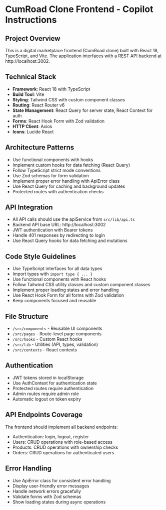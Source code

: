 # CumRoad Clone Frontend - Copilot Instructions

<!-- Use this file to provide workspace-specific custom instructions to Copilot. For more details, visit https://code.visualstudio.com/docs/copilot/copilot-customization#_use-a-githubcopilotinstructionsmd-file -->

## Project Overview
This is a digital marketplace frontend (CumRoad clone) built with React 18, TypeScript, and Vite. The application interfaces with a REST API backend at http://localhost:3002.

## Technical Stack
- **Framework**: React 18 with TypeScript
- **Build Tool**: Vite
- **Styling**: Tailwind CSS with custom component classes
- **Routing**: React Router v6
- **State Management**: React Query for server state, React Context for auth
- **Forms**: React Hook Form with Zod validation
- **HTTP Client**: Axios
- **Icons**: Lucide React

## Architecture Patterns
- Use functional components with hooks
- Implement custom hooks for data fetching (React Query)
- Follow TypeScript strict mode conventions
- Use Zod schemas for form validation
- Implement proper error handling with ApiError class
- Use React Query for caching and background updates
- Protected routes with authentication checks

## API Integration
- All API calls should use the apiService from `src/lib/api.ts`
- Backend API base URL: http://localhost:3002
- JWT authentication with Bearer tokens
- Handle 401 responses by redirecting to login
- Use React Query hooks for data fetching and mutations

## Code Style Guidelines
- Use TypeScript interfaces for all data types
- Import types with `import type { ... }`
- Use functional components with React hooks
- Follow Tailwind CSS utility classes and custom component classes
- Implement proper loading states and error handling
- Use React Hook Form for all forms with Zod validation
- Keep components focused and reusable

## File Structure
- `/src/components` - Reusable UI components
- `/src/pages` - Route-level page components
- `/src/hooks` - Custom React hooks
- `/src/lib` - Utilities (API, types, validation)
- `/src/contexts` - React contexts

## Authentication
- JWT tokens stored in localStorage
- Use AuthContext for authentication state
- Protected routes require authentication
- Admin routes require admin role
- Automatic logout on token expiry

## API Endpoints Coverage
The frontend should implement all backend endpoints:
- Authentication: login, logout, register
- Users: CRUD operations with role-based access
- Products: CRUD operations with ownership checks
- Orders: CRUD operations for authenticated users

## Error Handling
- Use ApiError class for consistent error handling
- Display user-friendly error messages
- Handle network errors gracefully
- Validate forms with Zod schemas
- Show loading states during async operations
